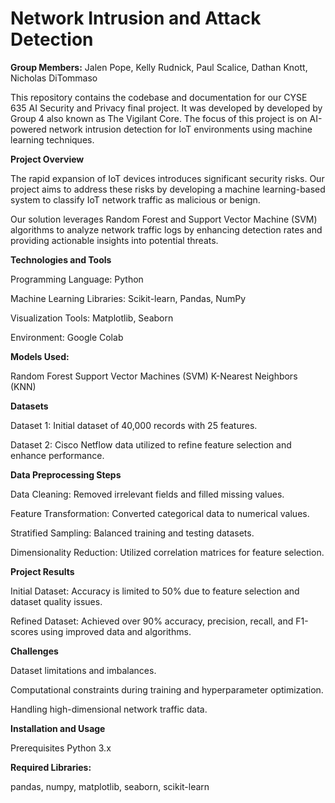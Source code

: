 # Network Intrusion and Attack Detection

**Group Members:** Jalen Pope, Kelly Rudnick, Paul Scalice, Dathan Knott, Nicholas DiTommaso

This repository contains the codebase and documentation for our CYSE 635 AI Security and Privacy final project. It was developed by developed by Group 4 also known as The Vigilant Core. The focus of this project is on AI-powered network intrusion detection for IoT environments using machine learning techniques.


**Project Overview**

The rapid expansion of IoT devices introduces significant security risks. Our project aims to address these risks by developing a machine learning-based system to classify IoT network traffic as malicious or benign.

Our solution leverages Random Forest and Support Vector Machine (SVM) algorithms to analyze network traffic logs by enhancing detection rates and providing actionable insights into potential threats.


**Technologies and Tools**

Programming Language: Python

Machine Learning Libraries: Scikit-learn, Pandas, NumPy

Visualization Tools: Matplotlib, Seaborn

Environment: Google Colab


**Models Used:**

Random Forest
Support Vector Machines (SVM)
K-Nearest Neighbors (KNN)


**Datasets**

Dataset 1: Initial dataset of 40,000 records with 25 features.

Dataset 2: Cisco Netflow data utilized to refine feature selection and enhance performance.


**Data Preprocessing Steps** 

Data Cleaning: Removed irrelevant fields and filled missing values.

Feature Transformation: Converted categorical data to numerical values.

Stratified Sampling: Balanced training and testing datasets.

Dimensionality Reduction: Utilized correlation matrices for feature selection.


**Project Results**

Initial Dataset: Accuracy is limited to 50% due to feature selection and dataset quality issues.

Refined Dataset: Achieved over 90% accuracy, precision, recall, and F1-scores using improved data and algorithms.


**Challenges**

Dataset limitations and imbalances.

Computational constraints during training and hyperparameter optimization.

Handling high-dimensional network traffic data.


**Installation and Usage**

Prerequisites
Python 3.x


**Required Libraries:** 

pandas, numpy, matplotlib, seaborn, scikit-learn
